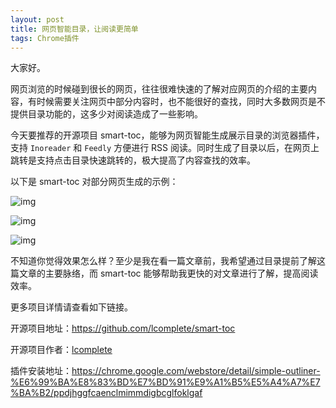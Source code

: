 ```yaml
---
layout: post
title: 网页智能目录，让阅读更简单
tags: Chrome插件
---
```


大家好。

网页浏览的时候碰到很长的网页，往往很难快速的了解对应网页的介绍的主要内容，有时候需要关注网页中部分内容时，也不能很好的查找，同时大多数网页是不提供目录功能的，这多少对阅读造成了一些影响。

今天要推荐的开源项目 smart-toc，能够为网页智能生成展示目录的浏览器插件，支持 `Inoreader` 和 `Feedly` 方便进行 RSS 阅读。同时生成了目录以后，在网页上跳转是支持点击目录快速跳转的，极大提高了内容查找的效率。

以下是 smart-toc 对部分网页生成的示例：

![img](https://7465-test-3c9b5e-1-1301419220.tcb.qcloud.la/images/compress_toc.01.png)

![img](https://7465-test-3c9b5e-1-1301419220.tcb.qcloud.la/mac/compress_toc.02.png)

![img](https://7465-test-3c9b5e-1-1301419220.tcb.qcloud.la/mac/compress_toc.03.png)

不知道你觉得效果怎么样？至少是我在看一篇文章前，我希望通过目录提前了解这篇文章的主要脉络，而 smart-toc 能够帮助我更快的对文章进行了解，提高阅读效率。

更多项目详情请查看如下链接。

开源项目地址：https://github.com/lcomplete/smart-toc

开源项目作者：[lcomplete](https://github.com/lcomplete)

插件安装地址：https://chrome.google.com/webstore/detail/simple-outliner-%E6%99%BA%E8%83%BD%E7%BD%91%E9%A1%B5%E5%A4%A7%E7%BA%B2/ppdjhggfcaenclmimmdigbcglfoklgaf